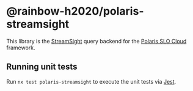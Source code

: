 # @rainbow-h2020/polaris-streamsight

This library is the [StreamSight](https://gitlab.com/rainbow-project1/rainbow-analytics) query backend for the [Polaris SLO Cloud](https://polaris-slo-cloud.github.io) framework.

## Running unit tests

Run `nx test polaris-streamsight` to execute the unit tests via [Jest](https://jestjs.io).
